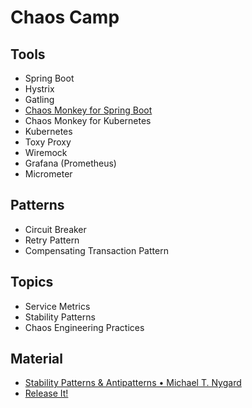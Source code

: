 # Chaos Camp

## Tools
* Spring Boot
* Hystrix
* Gatling
* [Chaos Monkey for Spring Boot](https://codecentric.github.io/chaos-monkey-spring-boot/)
* Chaos Monkey for Kubernetes
* Kubernetes
* Toxy Proxy
* Wiremock
* Grafana (Prometheus)
* Micrometer 

## Patterns
* Circuit Breaker
* Retry Pattern
* Compensating Transaction Pattern

## Topics
* Service Metrics
* Stability Patterns
* Chaos Engineering Practices

## Material
* [Stability Patterns & Antipatterns • Michael T. Nygard](https://m.youtube.com/watch?v=VZePNGQojfA)
* [Release It!](https://doc.lagout.org/programmation/Pragmatic%20Programmers/Release%20It%21%20Design%20and%20Deploy%20Production-Ready%20Software.pdf)
